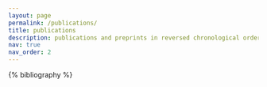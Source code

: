 ```yaml
---
layout: page
permalink: /publications/
title: publications
description: publications and preprints in reversed chronological order. generated by jekyll-scholar.
nav: true
nav_order: 2
---
```


<!-- _pages/publications.md -->
<div class="papers">

{% bibliography %}

</div>
